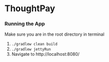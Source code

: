 # ThoughtPay

### Running the App
Make sure you are in the root directory in terminal  
1. `./gradlew clean build`  
2. `./gradlew jettyRun`  
3. Navigate to http://localhost:8080/  
